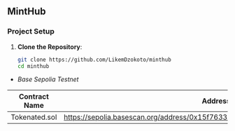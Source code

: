 ## MintHub 


### Project Setup

1. **Clone the Repository**:
   ```bash
   git clone https://github.com/LikemDzokoto/minthub
   cd minthub
   ```


- *Base Sepolia Testnet*

| Contract Name            | Addresses                                  |
| ------------------------ | ------------------------------------------ |
|  Tokenated.sol           | https://sepolia.basescan.org/address/0x15f76333BD08418558A6F35c0866616616633b08                                           |
 

 